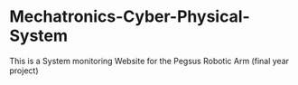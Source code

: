 # Mechatronics-Cyber-Physical-System
This is a System monitoring Website for the Pegsus Robotic Arm (final year project)
